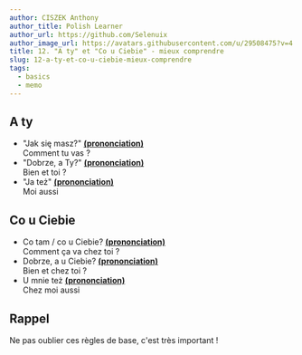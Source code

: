 ```yaml
---
author: CISZEK Anthony
author_title: Polish Learner
author_url: https://github.com/Selenuix
author_image_url: https://avatars.githubusercontent.com/u/29508475?v=4
title: 12. "A ty" et "Co u Ciebie" - mieux comprendre
slug: 12-a-ty-et-co-u-ciebie-mieux-comprendre
tags:
  - basics
  - memo
---
```




## A ty

- "Jak się masz?" **[(prononciation)](https://cdn.selenuix.tools/polonais/public/audio/12-1.mp3)** <br />
Comment tu vas ?
- "Dobrze, a Ty?" **[(prononciation)](https://cdn.selenuix.tools/polonais/public/audio/12-2.mp3)** <br />
Bien et toi ?
- "Ja też" **[(prononciation)](https://cdn.selenuix.tools/polonais/public/audio/12-3.mp3)** <br />
Moi aussi

## Co u Ciebie

- Co tam / co u Ciebie? **[(prononciation)](https://cdn.selenuix.tools/polonais/public/audio/12-4.mp3)** <br />
Comment ça va chez toi ?
- Dobrze, a u Ciebie? **[(prononciation)](https://cdn.selenuix.tools/polonais/public/audio/12-5.mp3)** <br />
Bien et chez toi ?
- U mnie też **[(prononciation)](https://cdn.selenuix.tools/polonais/public/audio/12-6.mp3)** <br />
Chez moi aussi

## Rappel
Ne pas oublier ces règles de base, c'est très important !